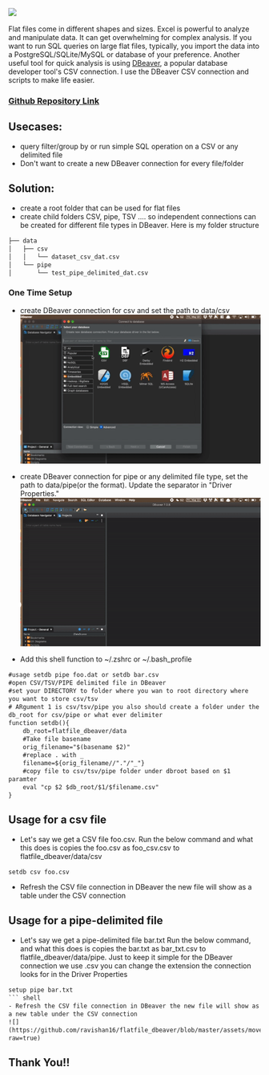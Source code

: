 ![](https://github.com/ravishan16/flatfile_dbeaver/blob/master/assets/flatfile_dbeaver.pngf?raw=true)

Flat files come in different shapes and sizes. Excel is powerful to analyze and manipulate data. It can get overwhelming for complex analysis. If you want to run SQL queries on large flat files, typically, you import the data into a PostgreSQL/SQLite/MySQL or database of your preference. Another useful tool for quick analysis is using [DBeaver](https://DBeaver.io/), a popular database developer tool's CSV connection. I use the DBeaver CSV connection and scripts to make life easier. 

### [Github Repository Link](https://github.com/ravishan16/flatfile_dbeaver)


## Usecases:
- query filter/group by or run simple SQL operation on a CSV or any delimited file
- Don't want to create a new DBeaver connection for every file/folder

## Solution:
- create a root folder that can be used for flat files
- create child folders CSV, pipe, TSV .... so independent connections can be created for different file types in DBeaver. Here is my folder structure
``` shell
├── data
│   ├── csv
│   │   └── dataset_csv_dat.csv
│   └── pipe
│       └── test_pipe_delimited_dat.csv
```

### One Time Setup
- create DBeaver connection for csv and set the path to data/csv
![](https://github.com/ravishan16/flatfile_dbeaver/blob/master/assets/create_csv_connection.gif?raw=true)


- create DBeaver connection for pipe or any delimited file type, set the path to data/pipe(or the format). Update the separator in "Driver Properties."
![](https://github.com/ravishan16/flatfile_dbeaver/blob/master/assets/create_pipe_connection.gif?raw=true)

- Add this shell function to ~/.zshrc or ~/.bash_profile
``` shell
#usage setdb pipe foo.dat or setdb bar.csv
#open CSV/TSV/PIPE delimited file in DBeaver
#set your DIRECTORY to folder where you wan to root directory where you want to store csv/tsv
# ARgument 1 is csv/tsv/pipe you also should create a folder under the db_root for csv/pipe or what ever delimiter
function setdb(){
	db_root=flatfile_dbeaver/data
	#Take file basename
	orig_filename="$(basename $2)"
	#replace . with _
	filename=${orig_filename//"."/"_"}
	#copy file to csv/tsv/pipe folder under dbroot based on $1 paramter
	eval "cp $2 $db_root/$1/$filename.csv"
}

```

## Usage for a csv file

- Let's say we get a CSV file foo.csv. Run the below command and what this does is copies the foo.csv as foo_csv.csv to flatfile_dbeaver/data/csv
``` shell
setdb csv foo.csv
```
- Refresh the CSV file connection in DBeaver the new file will show as a table under the CSV connection


## Usage for a pipe-delimited file

- Let's say we get a pipe-delimited file bar.txt Run the below command, and what this does is copies the bar.txt as bar_txt.csv to flatfile_dbeaver/data/pipe. Just to keep it simple for the DBeaver connection we use .csv you can change the extension the connection looks for in the Driver Properties
```
setup pipe bar.txt
``` shell
- Refresh the CSV file connection in DBeaver the new file will show as a new table under the CSV connection
![](https://github.com/ravishan16/flatfile_dbeaver/blob/master/assets/move_refresh.gif?raw=true)
```

## Thank You!!